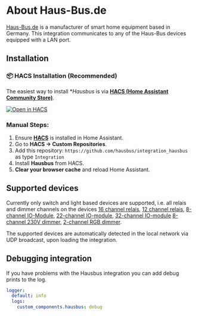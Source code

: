 # About Haus-Bus.de

[Haus-Bus.de](https://haus-bus.secure-stores.de/) is a manufacturer of smart home equipment based in Germany.
This integration communicates to any of the Haus-Bus devices equipped with a LAN port.


## Installation

### 📦 HACS Installation (Recommended)

The easiest way to install **Hausbus* is via **[HACS (Home Assistant Community Store)](https://hacs.xyz/)**.

[![Open in HACS](https://my.home-assistant.io/badges/hacs_repository.svg)](https://my.home-assistant.io/redirect/hacs_repository/?owner=Zero545&repository=integration_hausbus&category=Integration)

### Manual Steps:

1. Ensure **[HACS](https://hacs.xyz/docs/setup/download)** is installed in Home Assistant.
2. Go to **HACS → Custom Repositories**.
3. Add this repository: `https://github.com/hausbus/integration_hausbus` as type `Integration`
4. Install **Hausbus** from HACS.
5. **Clear your browser cache** and reload Home Assistant.

## Supported devices

Currently only switch and light based devices are supported, i.e. all relais and dimmer channels on the devices [16 channel relais](https://haus-bus.de/?showProduct=8), [12 channel relais](https://haus-bus.de/?showProduct=20), [8-channel IO-Module](https://haus-bus.de/?showProduct=6), [22-channel IO-module](https://haus-bus.de/?showProduct=5), [32-channel IO-module](https://haus-bus.de/?showProduct=2) [8-channel 230V dimmer](https://haus-bus.de/?showProduct=14), [2-channel RGB dimmer](https://haus-bus.de/?showProduct=9).

The supported devices are automatically detected in the local network via UDP broadcast, upon loading the integration.

## Debugging integration

If you have problems with the Hausbus integration you can add debug prints to the log.

```yaml
logger:
  default: info
  logs:
    custom_components.hausbus: debug
```
